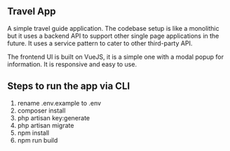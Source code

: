 ## Travel App

A simple travel guide application. The codebase setup is like a monolithic but it uses a backend API to support other single page applications in the future. It uses a service pattern to cater to other third-party API.

The frontend UI is built on VueJS, it is a simple one with a modal popup for information.
It is responsive and easy to use.

## Steps to run the app via CLI

1. rename .env.example to .env
2. composer install
3. php artisan key:generate
4. php artisan migrate
5. npm install
6. npm run build
